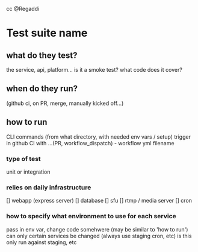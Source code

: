 cc @Regaddi
# Test suite name

## what do they test?

the service, api, platform... is it a smoke test?  what code does it cover?

## when do they run?

(github ci, on PR, merge, manually kicked off...)

## how to run

CLI commands (from what directory, with needed env vars / setup)
trigger in github CI with ...(PR, workflow_dispatch) - workflow yml filename

### type of test

unit or integration

### relies on daily infrastructure
[] webapp (express server)
[] database
[] sfu
[] rtmp / media server
[] cron

### how to specify what environment to use for each service

pass in env var, change code somehwere (may be similar to 'how to run')
can only certain services be changed (always use staging cron, etc)
is this only run against staging, etc
